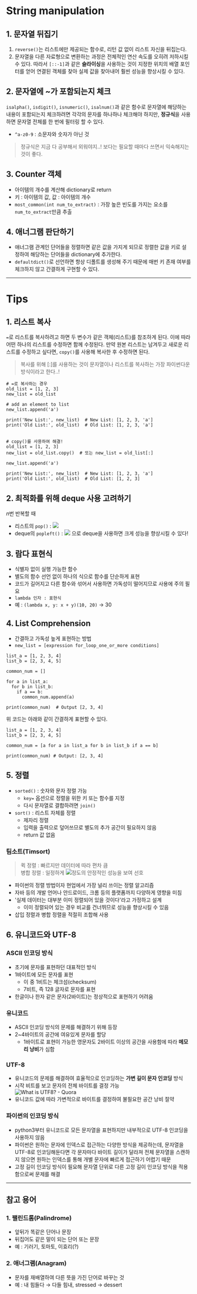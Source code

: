 # String manipulation
## 1. 문자열 뒤집기
1. `reverse()`는 리스트에만 제공되는 함수로, 리턴 값 없이 리스트 자신을 뒤집는다.
2.  문자열을 다른 자료형으로 변환하는 과정은 전체적인 연산 속도를 오히려 저하시킬 수 있다.
따라서 `[::-1]`과 같은 **슬라이싱**을 사용하는 것이 지정한 위치의 배열 포인터를 얻어 연결된 객체를 찾아 실제 값을 찾아내어 훨씬 성능을 향상시킬 수 있다.
## 2. 문자열에 ~가 포함되는지 체크
`isalpha()`, `isdigit()`, `isnumeric()`, `isalnum()`과 같은 함수로 문자열에 해당하는 내용이 포함되는지 체크하려면 각각의 문자를 하나하나 체크해야 하지만,
**정규식**을 사용하면 문자열 전체를 한 번에 필터링 할 수 있다.
- `^a-z0-9` : 소문자와 숫자가 아닌 것
> 정규식은 지금 다 공부해서 외워야지..! 보다는 필요할 때마다 쓰면서 익숙해지는 것이 좋다.
## 3. Counter 객체
- 아이템의 개수를 계산해 dictionary로 return
- 키 : 아이템의 값, 값 : 아이템의 개수
- `most_common(int num_to_extract)` : 가장 높은 빈도를 가지는 요소를 `num_to_extract`만큼 추출
## 4. 애너그램 판단하기
- 애너그램 관계인 단어들을 정렬하면 같은 값을 가지게 되므로 정렬한 값을 키로 설정하여 해당하는 단어들을 dictionary에 추가한다.
- `defaultdict()`로 선언하면 항상 디폴트를 생성해 주기 때문에 매번 키 존재 여부를 체크하지 않고 간결하게 구현할 수 있다.
-------------------------------
# Tips
## 1. 리스트 복사
`=`로 리스트를 복사하려고 하면 두 변수가 같은 객체(리스트)를 참조하게 된다. 이에 따라 어떤 하나의 리스트를 수정하면 함께 수정된다.
만약 원본 리스트는 남겨두고 새로운 리스트를 수정하고 싶다면, `copy()`를 사용해 복사한 후 수정하면 된다.
> 복사를 위해 [:]를 사용하는 것이 문자열이나 리스트를 복사하는 가장 파이썬다운 방식이라고 한다..!
  ```
  # =로 복사하는 경우
  old_list = [1, 2, 3]
  new_list = old_list

  # add an element to list
  new_list.append('a')

  print('New List:', new_list)  # New List: [1, 2, 3, 'a']
  print('Old List:', old_list)  # Old List: [1, 2, 3, 'a']


  # copy()를 사용하여 해결!
  old_list = [1, 2, 3]
  new_list = old_list.copy()  # 또는 new_list = old_list[:]

  new_list.append('a')

  print('New List:', new_list)  # New List: [1, 2, 3, 'a']
  print('Old List:', old_list)  # Old List: [1, 2, 3]
  ```
## 2. 최적화를 위해 deque 사용 고려하기
*n*번 반복할 때<br>
- 리스트의 `pop()` : <img src="https://render.githubusercontent.com/render/math?math=O(n^2)">
- deque의 `popleft()` : <img src="https://render.githubusercontent.com/render/math?math=O(n)">
으로 deque을 사용하면 크게 성능을 향상시킬 수 있다!
## 3. 람다 표현식
- 식별자 없이 실행 가능한 함수
- 별도의 함수 선언 없이 하나의 식으로 함수를 단순하게 표현
- 코드가 길어지고 다른 함수와 섞어서 사용하면 가독성이 떨어지므로 사용에 주의 필요
- `lambda 인자 : 표현식`
- 예 : `(lambda x, y: x + y)(10, 20)` → 30
## 4. List Comprehension
- 간결하고 가독성 높게 표현하는 방법
- `new_list = [expression for_loop_one_or_more conditions]`
```
list_a = [1, 2, 3, 4]
list_b = [2, 3, 4, 5]

common_num = []

for a in list_a:
  for b in list_b:
    if a == b:
      common_num.append(a)
      
print(common_num)  # Output [2, 3, 4]
```
위 코드는 아래와 같이 간결하게 표현할 수 있다.
```
list_a = [1, 2, 3, 4]
list_b = [2, 3, 4, 5]

common_num = [a for a in list_a for b in list_b if a == b]

print(common_num) # Output: [2, 3, 4]
```
## 5. 정렬
- `sorted()` : 숫자와 문자 정렬 가능
  - `key=` 옵션으로 정렬을 위한 키 또는 함수를 지정
  - 다시 문자열로 결합하려면 `join()`
- `sort()` : 리스트 자체를 정렬
  - 제자리 정렬
  - 입력을 출력으로 덮어쓰므로 별도의 추가 공간이 필요하지 않음
  - return 값 없음
### 팀소트(Timsort)
> 퀵 정렬 : 빠르지만 데이터에 따라 편차 큼<br>
병합 정렬 : 일정하게 <img src="https://render.githubusercontent.com/render/math?math=O(nlogn)">정도의 안정적인 성능을 보여 선호
- 파이썬의 정렬 방법이자 현업에서 가장 널리 쓰이는 정렬 알고리즘
- 자바 등의 개발 언어나 안드로이드, 크롬 등의 플랫폼까지 다양하게 영향을 미침
- '실제 데이터는 대부분 이미 정렬되어 있을 것이다'라고 가정하고 설계
  - 이미 정렬되어 있는 경우 비교를 건너뛰므로 성능을 향상시킬 수 있음
- 삽입 정렬과 병합 정렬을 적절히 조합해 사용
## 6. 유니코드와 UTF-8
### ASCII 인코딩 방식
- 초기에 문자를 표현하던 대표적인 방식
- 1바이트에 모든 문자를 표현
  - 이 중 1비트는 체크섬(checksum)
  - 7비트, 즉 128 글자로 문자를 표현
- 한글이나 한자 같은 문자(2바이트)는 정상적으로 표현하기 어려움
### 유니코드
- ASCII 인코딩 방식의 문제를 해결하기 위해 등장
- 2~4바이트의 공간에 여유있게 문자를 할당
  - 1바이트로 표현이 가능한 영문자도 2바이트 이상의 공간을 사용함에 따라 **메모리 낭비**가 심함
### UTF-8
- 유니코드의 문제를 해결하여 효율적으로 인코딩하는 **가변 길이 문자 인코딩** 방식
- 시작 비트를 보고 문자의 전체 바이트를 결정 가능<br>
  ![What is UTF8? - Quora](https://qph.fs.quoracdn.net/main-qimg-205fc8ec38b29683dd8632a1a66cfa88)
- 유니코드 값에 따라 가변적으로 바이트를 결정하여 불필요한 공간 낭비 절약
### 파이썬의 인코딩 방식
- python3부터 유니코드로 모든 문자열을 표현하지만 내부적으로 UTF-8 인코딩을 사용하지 않음
- 파이썬은 원하는 문자에 인덱스로 접근하는 다양한 방식을 제공하는데, 문자열을 UTF-8로 인코딩해둔다면 각 문자마다 바이트 길이가 달라져 전체 문자열을 스캔하지 않으면 원하는 인덱스를 통해 개별 문자에 빠르게 접근하기 어렵기 때문
- 고정 길이 인코딩 방식이 필요해 문자열 단위로 다른 고정 길이 인코딩 방식을 적용함으로써 문제를 해결
-----------------------
## 참고 용어
### 1. 팰린드롬(Palindrome)
- 앞뒤가 똑같은 단어나 문장
- 뒤집어도 같은 말이 되는 단어 또는 문장
- 예 : 기러기, 토마토, 이효리(?)
### 2. 애너그램(Anagram)
- 문자를 재배열하여 다른 뜻을 가진 단어로 바꾸는 것
- 예 : 내 힘들다 → 다들 힘내, stressed → dessert
